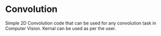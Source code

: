 # Convolution
Simple 2D Convolution code that can be used for any convolution task in Computer Vision.
Kernal can be used as per the user.
